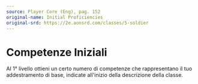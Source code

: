 ```yaml
---
source: Player Core (Eng), pag. 152
original-name: Initial Proficiencies
original-srd: https://2e.aonsrd.com/classes/5-soldier
---
```


# Competenze Iniziali

Al 1° livello ottieni un certo numero di competenze che rappresentano il tuo
addestramento di base, indicate all'inizio della descrizione della classe.
